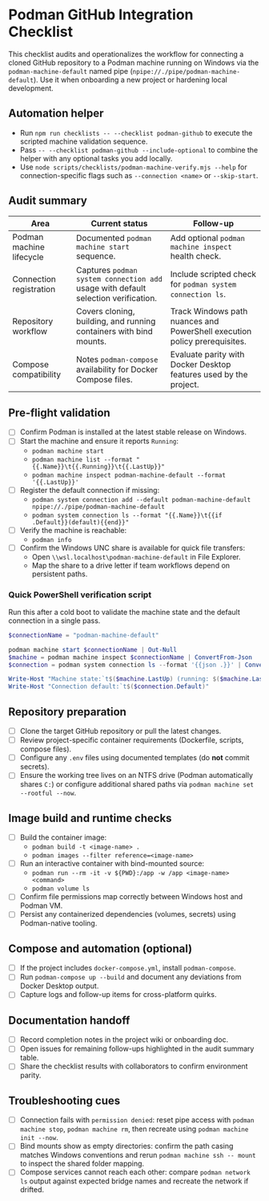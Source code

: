 # Podman GitHub Integration Checklist

This checklist audits and operationalizes the workflow for connecting a cloned
GitHub repository to a Podman machine running on Windows via the
`podman-machine-default` named pipe (`npipe://./pipe/podman-machine-default`).
Use it when onboarding a new project or hardening local development.

## Automation helper

- Run `npm run checklists -- --checklist podman-github` to execute the scripted
  machine validation sequence.
- Pass `-- --checklist podman-github --include-optional` to combine the helper
  with any optional tasks you add locally.
- Use `node scripts/checklists/podman-machine-verify.mjs --help` for
  connection-specific flags such as `--connection <name>` or `--skip-start`.

## Audit summary

| Area | Current status | Follow-up |
| ---- | -------------- | --------- |
| Podman machine lifecycle | Documented `podman machine start` sequence. | Add optional `podman machine inspect` health check. |
| Connection registration | Captures `podman system connection add` usage with default selection verification. | Include scripted check for `podman system connection ls`. |
| Repository workflow | Covers cloning, building, and running containers with bind mounts. | Track Windows path nuances and PowerShell execution policy prerequisites. |
| Compose compatibility | Notes `podman-compose` availability for Docker Compose files. | Evaluate parity with Docker Desktop features used by the project. |

## Pre-flight validation

- [ ] Confirm Podman is installed at the latest stable release on Windows.
- [ ] Start the machine and ensure it reports `Running`:
  - `podman machine start`
  - `podman machine list --format "{{.Name}}\t{{.Running}}\t{{.LastUp}}"`
  - `podman machine inspect podman-machine-default --format '{{.LastUp}}'`
- [ ] Register the default connection if missing:
  - `podman system connection add --default podman-machine-default npipe://./pipe/podman-machine-default`
  - `podman system connection ls --format "{{.Name}}\t{{if .Default}}(default){{end}}"`
- [ ] Verify the machine is reachable:
  - `podman info`
- [ ] Confirm the Windows UNC share is available for quick file transfers:
  - Open `\\wsl.localhost\podman-machine-default` in File Explorer.
  - Map the share to a drive letter if team workflows depend on persistent paths.

### Quick PowerShell verification script

Run this after a cold boot to validate the machine state and the default
connection in a single pass.

```powershell
$connectionName = "podman-machine-default"

podman machine start $connectionName | Out-Null
$machine = podman machine inspect $connectionName | ConvertFrom-Json
$connection = podman system connection ls --format '{{json .}}' | ConvertFrom-Json | Where-Object { $_.Name -eq $connectionName }

Write-Host "Machine state:`t$($machine.LastUp) (running: $($machine.LastUp -ne $null))"
Write-Host "Connection default:`t$($connection.Default)"
```

## Repository preparation

- [ ] Clone the target GitHub repository or pull the latest changes.
- [ ] Review project-specific container requirements (Dockerfile, scripts, compose files).
- [ ] Configure any `.env` files using documented templates (do **not** commit secrets).
- [ ] Ensure the working tree lives on an NTFS drive (Podman automatically shares `C:`) or configure additional shared paths via `podman machine set --rootful --now`.

## Image build and runtime checks

- [ ] Build the container image:
  - `podman build -t <image-name> .`
  - `podman images --filter reference=<image-name>`
- [ ] Run an interactive container with bind-mounted source:
  - `podman run --rm -it -v ${PWD}:/app -w /app <image-name> <command>`
  - `podman volume ls`
- [ ] Confirm file permissions map correctly between Windows host and Podman VM.
- [ ] Persist any containerized dependencies (volumes, secrets) using Podman-native tooling.

## Compose and automation (optional)

- [ ] If the project includes `docker-compose.yml`, install `podman-compose`.
- [ ] Run `podman-compose up --build` and document any deviations from Docker Desktop output.
- [ ] Capture logs and follow-up items for cross-platform quirks.

## Documentation handoff

- [ ] Record completion notes in the project wiki or onboarding doc.
- [ ] Open issues for remaining follow-ups highlighted in the audit summary table.
- [ ] Share the checklist results with collaborators to confirm environment parity.

## Troubleshooting cues

- [ ] Connection fails with `permission denied`: reset pipe access with `podman machine stop`, `podman machine rm`, then recreate using `podman machine init --now`.
- [ ] Bind mounts show as empty directories: confirm the path casing matches Windows conventions and rerun `podman machine ssh -- mount` to inspect the shared folder mapping.
- [ ] Compose services cannot reach each other: compare `podman network ls` output against expected bridge names and recreate the network if drifted.
